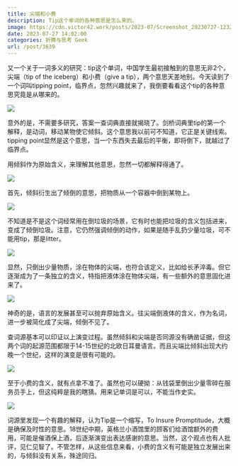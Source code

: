 ```yaml
---
title: 尖端和小费
description: Tip这个单词的各种意思是怎么来的。
image: https://cdn.victor42.work/posts/2023-07/Screenshot_20230727-123211.jpg
date: 2023-07-27 14:02:00
categories: 折腾与思考 Geek
url: /post/3639
---
```


又一个关于一词多义的研究：tip这个单词，中国学生最初接触到的意思无非2个，尖端（tip of the iceberg）和小费（give a tip），两个意思天差地别。今天读到了一个词叫tipping point，临界点，忽然兴趣就来了，我倒要看看这个tip的各种意思究竟是从哪来的。

![](https://cdn.victor42.work/posts/2023-07/Screenshot_20230727-123211.jpg)

意外的是，不需要多研究，答案一查词典直接就揭晓了。剑桥词典里tip的第一个解释，是动词，移动某物使它倾斜。这个意思我以前可不知道，它正是关键线索。tipping point显然是这个意思，当一个东西失去最后的平衡，即将倒下，就越过了临界点。

用倾斜作为原始含义，来理解其他意思，忽然一切都解释得通了。

![](https://cdn.victor42.work/posts/2023-07/Screenshot_20230727-123233.jpg)

首先，倾斜衍生出了倾倒的意思，把物质从一个容器中倒到某物上。

![](https://cdn.victor42.work/posts/2023-07/Screenshot_20230727-123316.jpg)

不知道是不是这个词经常用在倒垃圾的场景，它有时也能把垃圾的含义包括进来，变成了倾倒垃圾。注意，它仍然强调倾倒的动作，如果是随手乱扔少量垃圾，可不能用tip，那是litter。

![](https://cdn.victor42.work/posts/2023-07/Screenshot_20230727-123251.jpg)

显然，只倒出少量物质，涂在物体的尖端，也符合该定义，比如给长矛淬毒。但它逐渐成为了一条独立的含义，特指把液体涂在物体尖端，有一些额外的意思固化进来了。

![](https://cdn.victor42.work/posts/2023-07/Screenshot_20230727-123349.jpg)

神奇的是，语言的发展甚至可以抛弃原始含义。往尖端倒液体的含义，作为名词，进一步被简化成了尖端，倾倒不见了。

查词源基本可以印证以上演变过程。虽然倾斜和尖端是否同源没有确凿证据，但这两个词的起源范围都限于14-15世纪的北欧日耳曼语言。而且尖端比倾斜出现大约晚一个世纪，这样的演变是很有可能的。

![](https://cdn.victor42.work/posts/2023-07/Screenshot_20230727-124202.jpg)

至于小费的含义，就有点拿不准了。虽然也可以硬拗：从钱袋里倒出少量零碎在服务员手上，但这纯粹是我的瞎猜。用来记单词是可以，不能当作史实。

![](https://cdn.victor42.work/posts/2023-07/Screenshot_20230727-132349.jpg)

词源里发现一个有趣的解释，认为Tip是一个缩写，To Insure Promptitude，大概是确保及时性的意思。18世纪中期，英格兰小酒馆里的顾客们给酒馆额外的费用，可能是催酒保上酒，后逐渐演变出表达感谢的意思。当然，这个观点也有人批评，见仁见智了。不管怎样，从这些信息来看，小费的含义有可能是独立发展出来的，与倾斜没有关系，殊途同归。
